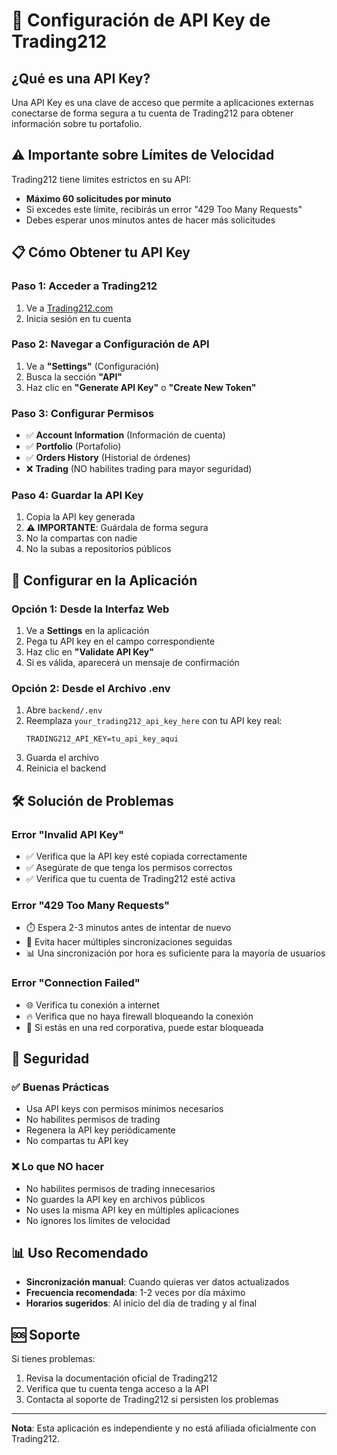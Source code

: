 # 🔑 Configuración de API Key de Trading212

## ¿Qué es una API Key?

Una API Key es una clave de acceso que permite a aplicaciones externas conectarse de forma segura a tu cuenta de Trading212 para obtener información sobre tu portafolio.

## ⚠️ Importante sobre Límites de Velocidad

Trading212 tiene límites estrictos en su API:
- **Máximo 60 solicitudes por minuto**
- Si excedes este límite, recibirás un error "429 Too Many Requests"
- Debes esperar unos minutos antes de hacer más solicitudes

## 📋 Cómo Obtener tu API Key

### Paso 1: Acceder a Trading212
1. Ve a [Trading212.com](https://www.trading212.com)
2. Inicia sesión en tu cuenta

### Paso 2: Navegar a Configuración de API
1. Ve a **"Settings"** (Configuración)
2. Busca la sección **"API"** 
3. Haz clic en **"Generate API Key"** o **"Create New Token"**

### Paso 3: Configurar Permisos
- ✅ **Account Information** (Información de cuenta)
- ✅ **Portfolio** (Portafolio)
- ✅ **Orders History** (Historial de órdenes)
- ❌ **Trading** (NO habilites trading para mayor seguridad)

### Paso 4: Guardar la API Key
1. Copia la API key generada
2. **⚠️ IMPORTANTE**: Guárdala de forma segura
3. No la compartas con nadie
4. No la subas a repositorios públicos

## 🔧 Configurar en la Aplicación

### Opción 1: Desde la Interfaz Web
1. Ve a **Settings** en la aplicación
2. Pega tu API key en el campo correspondiente
3. Haz clic en **"Validate API Key"**
4. Si es válida, aparecerá un mensaje de confirmación

### Opción 2: Desde el Archivo .env
1. Abre `backend/.env`
2. Reemplaza `your_trading212_api_key_here` con tu API key real:
   ```
   TRADING212_API_KEY=tu_api_key_aqui
   ```
3. Guarda el archivo
4. Reinicia el backend

## 🛠️ Solución de Problemas

### Error "Invalid API Key"
- ✅ Verifica que la API key esté copiada correctamente
- ✅ Asegúrate de que tenga los permisos correctos
- ✅ Verifica que tu cuenta de Trading212 esté activa

### Error "429 Too Many Requests"
- ⏱️ Espera 2-3 minutos antes de intentar de nuevo
- 🔄 Evita hacer múltiples sincronizaciones seguidas
- 📊 Una sincronización por hora es suficiente para la mayoría de usuarios

### Error "Connection Failed"
- 🌐 Verifica tu conexión a internet
- 🔥 Verifica que no haya firewall bloqueando la conexión
- 🏢 Si estás en una red corporativa, puede estar bloqueada

## 🔐 Seguridad

### ✅ Buenas Prácticas
- Usa API keys con permisos mínimos necesarios
- No habilites permisos de trading
- Regenera la API key periódicamente
- No compartas tu API key

### ❌ Lo que NO hacer
- No habilites permisos de trading innecesarios
- No guardes la API key en archivos públicos
- No uses la misma API key en múltiples aplicaciones
- No ignores los límites de velocidad

## 📊 Uso Recomendado

- **Sincronización manual**: Cuando quieras ver datos actualizados
- **Frecuencia recomendada**: 1-2 veces por día máximo
- **Horarios sugeridos**: Al inicio del día de trading y al final

## 🆘 Soporte

Si tienes problemas:
1. Revisa la documentación oficial de Trading212
2. Verifica que tu cuenta tenga acceso a la API
3. Contacta al soporte de Trading212 si persisten los problemas

---

**Nota**: Esta aplicación es independiente y no está afiliada oficialmente con Trading212.
